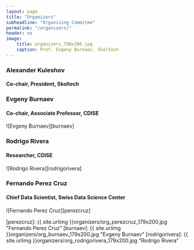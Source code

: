 ```yaml
---
layout: page
title: "Organizers"
subheadline: "Organizing Commitee"
permalink: "/organizers/"
header: no
image:
    title: organizers_798x396.jpg
    caption: Prof. Evgeny Burnaev, Skoltech
---
```


### Alexander Kuleshov 
#### Co-chair, President, Skoltech

### Evgeny Burnaev
#### Co-chair, Associate Professor, CDISE
![Evgeny Burnaev][burnaev]

### Rodrigo Rivera
#### Researcher, CDISE
![Rodrigo Rivera][rodrigorivera]

### Fernando Perez Cruz
#### Chief Data Scientist, Swiss Data Science Center
![Fernando Perez Cruz][perezcruz]

[perezcruz]: {{ site.urlimg }}organizers/org_perezcruz_179x200.jpg "Fernando Perez Cruz"
[burnaev]: {{ site.urlimg }}organizers/org_burnaev_179x200.jpg "Evgeny Burnaev"
[rodrigorivera]: {{ site.urlimg }}organizers/org_rodrigorivera_179x200.jpg "Rodrigo Rivera"